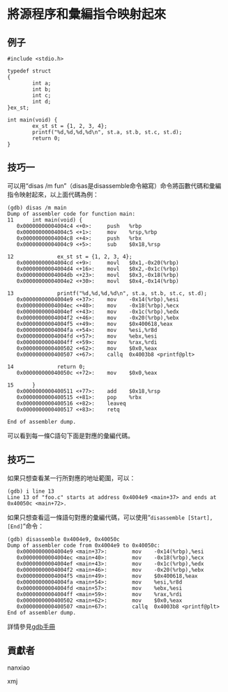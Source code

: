 # 將源程序和彙編指令映射起來

## 例子

	#include <stdio.h>

	typedef struct
	{
	        int a;
	        int b;
	        int c;
	        int d;
	}ex_st;
	
	int main(void) {
	        ex_st st = {1, 2, 3, 4};
	        printf("%d,%d,%d,%d\n", st.a, st.b, st.c, st.d);
	        return 0;
	}

## 技巧一

可以用“disas /m fun”（disas是disassemble命令縮寫）命令將函數代碼和彙編指令映射起來，以上面代碼為例：

	(gdb) disas /m main
	Dump of assembler code for function main:
	11      int main(void) {
	   0x00000000004004c4 <+0>:     push   %rbp
	   0x00000000004004c5 <+1>:     mov    %rsp,%rbp
	   0x00000000004004c8 <+4>:     push   %rbx
	   0x00000000004004c9 <+5>:     sub    $0x18,%rsp
	
	12              ex_st st = {1, 2, 3, 4};
	   0x00000000004004cd <+9>:     movl   $0x1,-0x20(%rbp)
	   0x00000000004004d4 <+16>:    movl   $0x2,-0x1c(%rbp)
	   0x00000000004004db <+23>:    movl   $0x3,-0x18(%rbp)
	   0x00000000004004e2 <+30>:    movl   $0x4,-0x14(%rbp)
	
	13              printf("%d,%d,%d,%d\n", st.a, st.b, st.c, st.d);
	   0x00000000004004e9 <+37>:    mov    -0x14(%rbp),%esi
	   0x00000000004004ec <+40>:    mov    -0x18(%rbp),%ecx
	   0x00000000004004ef <+43>:    mov    -0x1c(%rbp),%edx
	   0x00000000004004f2 <+46>:    mov    -0x20(%rbp),%ebx
	   0x00000000004004f5 <+49>:    mov    $0x400618,%eax
	   0x00000000004004fa <+54>:    mov    %esi,%r8d
	   0x00000000004004fd <+57>:    mov    %ebx,%esi
	   0x00000000004004ff <+59>:    mov    %rax,%rdi
	   0x0000000000400502 <+62>:    mov    $0x0,%eax
	   0x0000000000400507 <+67>:    callq  0x4003b8 <printf@plt>
	
	14              return 0;
	   0x000000000040050c <+72>:    mov    $0x0,%eax
	
	15      }
	   0x0000000000400511 <+77>:    add    $0x18,%rsp
	   0x0000000000400515 <+81>:    pop    %rbx
	   0x0000000000400516 <+82>:    leaveq
	   0x0000000000400517 <+83>:    retq
	
	End of assembler dump.

可以看到每一條C語句下面是對應的彙編代碼。

## 技巧二

如果只想查看某一行所對應的地址範圍，可以：

	(gdb) i line 13
	Line 13 of "foo.c" starts at address 0x4004e9 <main+37> and ends at 0x40050c <main+72>.	


如果只想查看這一條語句對應的彙編代碼，可以使用“`disassemble [Start],[End]`”命令：  

	(gdb) disassemble 0x4004e9, 0x40050c
	Dump of assembler code from 0x4004e9 to 0x40050c:
	   0x00000000004004e9 <main+37>:        mov    -0x14(%rbp),%esi
	   0x00000000004004ec <main+40>:        mov    -0x18(%rbp),%ecx
	   0x00000000004004ef <main+43>:        mov    -0x1c(%rbp),%edx
	   0x00000000004004f2 <main+46>:        mov    -0x20(%rbp),%ebx
	   0x00000000004004f5 <main+49>:        mov    $0x400618,%eax
	   0x00000000004004fa <main+54>:        mov    %esi,%r8d
	   0x00000000004004fd <main+57>:        mov    %ebx,%esi
	   0x00000000004004ff <main+59>:        mov    %rax,%rdi
	   0x0000000000400502 <main+62>:        mov    $0x0,%eax
	   0x0000000000400507 <main+67>:        callq  0x4003b8 <printf@plt>
	End of assembler dump.

詳情參見[gdb手冊](https://sourceware.org/gdb/onlinedocs/gdb/Machine-Code.html)

## 貢獻者

nanxiao

xmj

